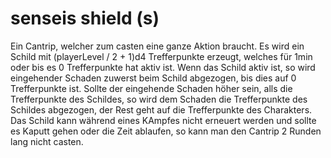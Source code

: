 # senseis shield (s)
Ein Cantrip, welcher zum casten eine ganze Aktion braucht.
Es wird ein Schild mit (playerLevel / 2 + 1)d4 Trefferpunkte erzeugt, welches für 1min oder bis es 0 Trefferpunkte hat aktiv ist.
Wenn das Schild aktiv ist, so wird eingehender Schaden zuwerst beim Schild abgezogen, bis dies auf 0 Trefferpunkte ist. Sollte der eingehende Schaden höher sein, alls die Trefferpunkte des Schildes, so wird dem Schaden die Trefferpunkte des Schildes abgezogen, der Rest geht auf die Trefferpunkte des Charakters.
Das Schild kann während eines KAmpfes nicht erneuert werden und sollte es Kaputt gehen oder die Zeit ablaufen, so kann man den Cantrip 2 Runden lang nicht casten.
